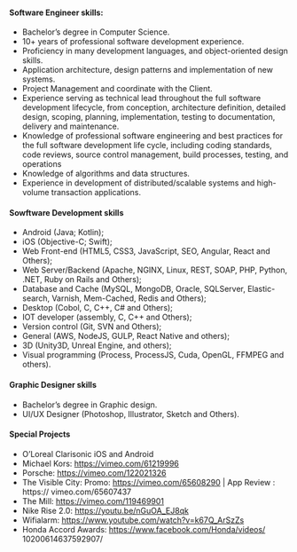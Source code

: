 #### Software Engineer skills:
- Bachelor’s degree in Computer Science.
- 10+ years of professional software development experience.
- Proficiency in many development languages, and object-oriented design skills.
- Application architecture, design patterns and implementation of new systems.
- Project Management and coordinate with the Client.
- Experience serving as technical lead throughout the full software development lifecycle, from conception, architecture definition, detailed design, scoping, planning, implementation, testing to documentation, delivery and maintenance.
- Knowledge of professional software engineering and best practices for the full software development life cycle, including coding standards, code reviews, source control management, build processes, testing, and operations
- Knowledge of algorithms and data structures.
- Experience in development of distributed/scalable systems and high-volume transaction applications.

#### Sowftware Development skills
- Android (Java; Kotlin);
- iOS (Objective-C; Swift);
- Web Front-end (HTML5, CSS3, JavaScript, SEO, Angular, React and Others);
- Web Server/Backend (Apache, NGINX, Linux, REST, SOAP, PHP, Python, .NET, Ruby on Rails and Others);
- Database and Cache (MySQL, MongoDB, Oracle, SQLServer, Elastic-search, Varnish, Mem-Cached, Redis and Others);
- Desktop (Cobol, C, C++, C# and Others);
- IOT developer (assembly, C, C++ and Others);
- Version control (Git, SVN and Others);
- General (AWS, NodeJS, GULP, React Native and others);
- 3D (Unity3D, Unreal Engine, and others);
- Visual programming (Process, ProcessJS, Cuda, OpenGL, FFMPEG and others).

#### Graphic Designer skills
- Bachelor’s degree in Graphic design.
- UI/UX Designer (Photoshop, Illustrator, Sketch and Others).

#### Special Projects
- O’Loreal Clarisonic iOS and Android
- Michael Kors: https://vimeo.com/61219996
- Porsche: https://vimeo.com/122021326
- The Visible City: Promo: https://vimeo.com/65608290 | App Review : https:// vimeo.com/65607437
- The Mill: https://vimeo.com/119469901
- Nike Rise 2.0: https://youtu.be/nGuOA_EJ8qk
- Wifialarm: https://www.youtube.com/watch?v=k67Q_ArSzZs
- Honda Accord Awards: https://www.facebook.com/Honda/videos/ 10200614637592907/
